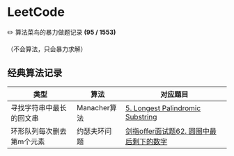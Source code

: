 # LeetCode

✏️ 算法菜鸟的暴力做题记录 **(95 / 1553)**

（不会算法，只会暴力求解）



## 经典算法记录

| 类型                      | 算法         | 对应题目                                                     |
| ------------------------- | ------------ | ------------------------------------------------------------ |
| 寻找字符串中最长的回文串  | Manacher算法 | [5. Longest Palindromic Substring](https://github.com/DanielXuuuuu/LeetCode/tree/master/5.%20Longest%20Palindromic%20Substring) |
| 环形队列每次删去第m个元素 | 约瑟夫环问题 | [剑指offer面试题62. 圆圈中最后剩下的数字](https://leetcode-cn.com/problems/yuan-quan-zhong-zui-hou-sheng-xia-de-shu-zi-lcof/) |

